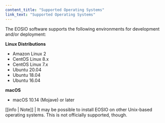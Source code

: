 ```yaml
---
content_title: "Supported Operating Systems"
link_text: "Supported Operating Systems"
---
```


The EOSIO software supports the following environments for development and/or deployment:

**Linux Distributions**
* Amazon Linux 2
* CentOS Linux 8.x
* CentOS Linux 7.x
* Ubuntu 20.04
* Ubuntu 18.04
* Ubuntu 16.04

**macOS**
* macOS 10.14 (Mojave) or later

[[info | Note]]
| It may be possible to install EOSIO on other Unix-based operating systems. This is not officially supported, though.
